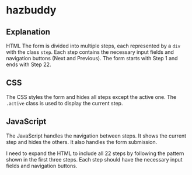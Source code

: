 # hazbuddy

## Explanation
HTML
The form is divided into multiple steps, each represented by a `div` with the class `step`. Each step contains the necessary input fields and navigation buttons (Next and Previous). The form starts with Step 1 and ends with Step 22.
    
## CSS
The CSS styles the form and hides all steps except the active one. The `.active` class is used to display the current step.
   
## JavaScript
The JavaScript handles the navigation between steps. It shows the current step and hides the others. It also handles the form submission.

I need to expand the HTML to include all 22 steps by following the pattern shown in the first three steps. Each step should have the necessary input fields and navigation buttons.
